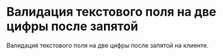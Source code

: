 # Валидация текстового поля на две цифры после запятой
Валидация текстового поля на две цифры после запятой на клиенте.
